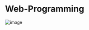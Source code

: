 # Web-Programming
![image](https://github.com/vonceee/Web-Programming/assets/152864596/e9d6ceac-553e-4a4f-aa22-8d9717a308f7)
